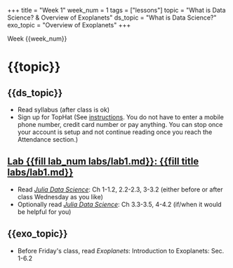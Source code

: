 +++
title = "Week 1"
week_num = 1
tags = ["lessons"]
topic = "What is Data Science? & Overview of Exoplanets"
ds_topic = "What is Data Science?"
exo_topic = "Overview of Exoplanets"
+++

Week {{week_num}}
# {{topic}}

## {{ds_topic}}
- Read syllabus (after class is ok)
- Sign up for TopHat (See [instructions](https://success.tophat.com/s/article/Student-Top-Hat-Overview-and-Getting-Started-Guide#accountcreation).  You do not have to enter a mobile phone number, credit card number or pay anything.  You can stop once your account is setup and not continue reading once you reach the Attendance section.)

## [Lab {{fill lab_num labs/lab1.md}}: {{fill title labs/lab1.md}}](../../labs/lab1/)
- Read *[Julia Data Science](https://juliadatascience.io/)*: Ch 1-1.2, 2.2-2.3, 3-3.2  (either before or after class Wednesday as you like)
- Optionally read *[Julia Data Science](https://juliadatascience.io/)*: Ch 3.3-3.5, 4-4.2 (if/when it would be helpful for you)

## {{exo_topic}}
- Before Friday's class, read *Exoplanets*: Introduction to Exoplanets:   Sec. 1-6.2

